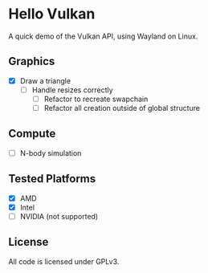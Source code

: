 # Hello Vulkan

A quick demo of the Vulkan API, using Wayland on Linux.

## Graphics

- [x] Draw a triangle
  - [ ] Handle resizes correctly
    - [ ] Refactor to recreate swapchain
    - [ ] Refactor all creation outside of global structure

## Compute

- [ ] N-body simulation

## Tested Platforms

- [x] AMD
- [x] Intel
- [ ] NVIDIA (not supported)

## License

All code is licensed under GPLv3.
